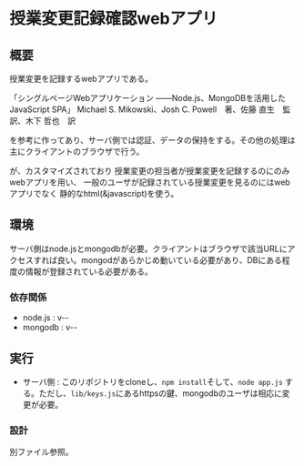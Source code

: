 # 授業変更記録確認webアプリ
## 概要

授業変更を記録するwebアプリである。


「シングルページWebアプリケーション
――Node.js、MongoDBを活用したJavaScript SPA」
Michael S. Mikowski、Josh C. Powell　著、佐藤 直生　監訳、木下 哲也　訳

を参考に作ってあり、サーバ側では認証、データの保持をする。その他の処理は主にクライアントのブラウザで行う。

が、カスタマイズされており
授業変更の担当者が授業変更を記録するのにのみwebアプリを用い、
一般のユーザが記録されている授業変更を見るのにはwebアプリでなく
静的なhtml(&javascript)を使う。

## 環境
サーバ側はnode.jsとmongodbが必要。クライアントはブラウザで該当URLにアクセスすれば良い。mongodがあらかじめ動いている必要があり、DBにある程度の情報が登録されている必要がある。

### 依存関係
- node.js : v--
- mongodb : v--

## 実行
- サーバ側 : このリポジトリをcloneし、`npm install`そして、`node app.js`
する。ただし、`lib/keys.js`にあるhttpsの鍵、mongodbのユーザは相応に変更が必要。

### 設計
別ファイル参照。
